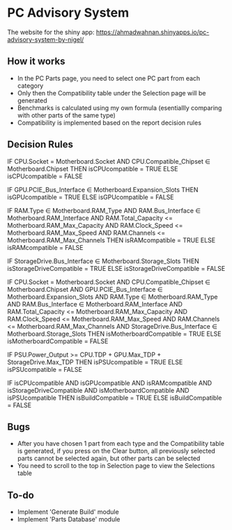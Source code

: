 # PC Advisory System

The website for the shiny app: https://ahmadwahnan.shinyapps.io/pc-advisory-system-by-nigel/

## How it works
- In the PC Parts page, you need to select one PC part from each category
- Only then the Compatibility table under the Selection page will be generated
- Benchmarks is calculated using my own formula (esentiallly comparing with other parts of the same type)
- Compatibility is implemented based on the report decision rules

## Decision Rules
IF CPU.Socket = Motherboard.Socket
AND CPU.Compatible_Chipset ∈ Motherboard.Chipset
THEN isCPUcompatible = TRUE ELSE isCPUcompatible = FALSE

IF GPU.PCIE_Bus_Interface ∈ Motherboard.Expansion_Slots
THEN isGPUcompatible = TRUE ELSE isGPUcompatible = FALSE

IF RAM.Type ∈ Motherboard.RAM_Type
AND RAM.Bus_Interface ∈ Motherboard.RAM_Interface
AND RAM.Total_Capacity <= Motherboard.RAM_Max_Capacity
AND RAM.Clock_Speed <= Motherboard.RAM_Max_Speed
AND RAM.Channels <= Motherboard.RAM_Max_Channels
THEN isRAMcompatible = TRUE ELSE isRAMcompatible = FALSE

IF StorageDrive.Bus_Interface ∈ Motherboard.Storage_Slots
THEN isStorageDriveCompatible = TRUE ELSE isStorageDriveCompatible = FALSE

IF CPU.Socket = Motherboard.Socket
AND CPU.Compatible_Chipset ∈ Motherboard.Chipset
AND GPU.PCIE_Bus_Interface ∈ Motherboard.Expansion_Slots
AND RAM.Type ∈ Motherboard.RAM_Type
AND RAM.Bus_Interface ∈ Motherboard.RAM_Interface
AND RAM.Total_Capacity <= Motherboard.RAM_Max_Capacity
AND RAM.Clock_Speed <= Motherboard.RAM_Max_Speed
AND RAM.Channels <= Motherboard.RAM_Max_Channels
AND StorageDrive.Bus_Interface ∈ Motherboard.Storage_Slots
THEN isMotherboardCompatible = TRUE ELSE isMotherboardCompatible = FALSE

IF PSU.Power_Output >= CPU.TDP + GPU.Max_TDP + StorageDrive.Max_TDP
THEN isPSUcompatible = TRUE ELSE isPSUcompatible = FALSE

IF isCPUcompatible 
AND isGPUcompatible 
AND isRAMcompatible
AND isStorageDriveCompatible 
AND isMotherboardCompatible
AND isPSUcompatible 
THEN isBuildCompatible = TRUE ELSE isBuildCompatible = FALSE

## Bugs
- After you have chosen 1 part from each type and the Compatibility table is generated, if you press on the Clear button, all previously selected parts cannot be selected again, but other parts can be selected
- You need to scroll to the top in Selection page to view the Selections table

## To-do
- Implement 'Generate Build' module
- Implement 'Parts Database' module
